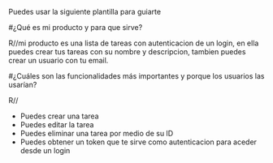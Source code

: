 Puedes usar la siguiente plantilla para guiarte

#¿Qué es mi producto y para que sirve?

R//mi producto es una lista de tareas con autenticacion de un login, en ella puedes crear tus tareas con su nombre y descripcion, tambien puedes crear un usuario con tu email.

#¿Cuáles son las funcionalidades más importantes y porque los usuarios las usarían?

R//
* Puedes crear una tarea
* Puedes editar la tarea
* Puedes eliminar una tarea por medio de su ID
* Puedes obtener un token que te sirve como autenticacion para aceder desde un login